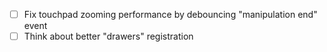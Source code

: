 - [ ] Fix touchpad zooming performance by debouncing "manipulation end" event
- [ ] Think about better "drawers" registration
